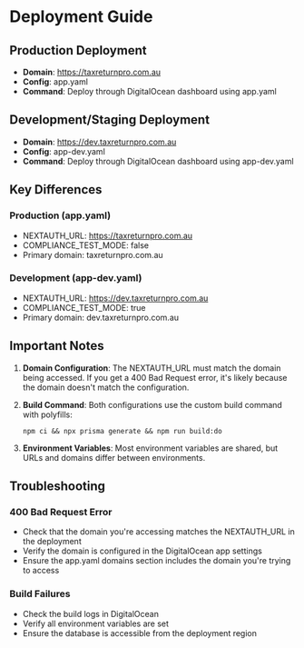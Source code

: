 # Deployment Guide

## Production Deployment
- **Domain**: https://taxreturnpro.com.au
- **Config**: app.yaml
- **Command**: Deploy through DigitalOcean dashboard using app.yaml

## Development/Staging Deployment
- **Domain**: https://dev.taxreturnpro.com.au
- **Config**: app-dev.yaml
- **Command**: Deploy through DigitalOcean dashboard using app-dev.yaml

## Key Differences

### Production (app.yaml)
- NEXTAUTH_URL: https://taxreturnpro.com.au
- COMPLIANCE_TEST_MODE: false
- Primary domain: taxreturnpro.com.au

### Development (app-dev.yaml)
- NEXTAUTH_URL: https://dev.taxreturnpro.com.au
- COMPLIANCE_TEST_MODE: true
- Primary domain: dev.taxreturnpro.com.au

## Important Notes

1. **Domain Configuration**: The NEXTAUTH_URL must match the domain being accessed. If you get a 400 Bad Request error, it's likely because the domain doesn't match the configuration.

2. **Build Command**: Both configurations use the custom build command with polyfills:
   ```
   npm ci && npx prisma generate && npm run build:do
   ```

3. **Environment Variables**: Most environment variables are shared, but URLs and domains differ between environments.

## Troubleshooting

### 400 Bad Request Error
- Check that the domain you're accessing matches the NEXTAUTH_URL in the deployment
- Verify the domain is configured in the DigitalOcean app settings
- Ensure the app.yaml domains section includes the domain you're trying to access

### Build Failures
- Check the build logs in DigitalOcean
- Verify all environment variables are set
- Ensure the database is accessible from the deployment region